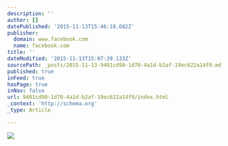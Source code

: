 ```yaml
---
description: ''
author: []
datePublished: '2015-11-13T15:46:18.682Z'
publisher:
  domain: www.facebook.com
  name: facebook.com
title: ''
dateModified: '2015-11-13T15:07:39.133Z'
sourcePath: _posts/2015-11-13-9401cd90-1d70-4a1d-b2af-19ec622a14f9.md
published: true
inFeed: true
hasPage: true
inNav: false
url: 9401cd90-1d70-4a1d-b2af-19ec622a14f9/index.html
_context: 'http://schema.org'
_type: Article

---
```

![](https://scontent-arn2-1.xx.fbcdn.net/hphotos-xfp1/v/t1.0-9/10885302_449511575221355_4702775807297352900_n.jpg?oh=79b2fed9b842e98932ac51ba552df340&oe=56EFE8A4)